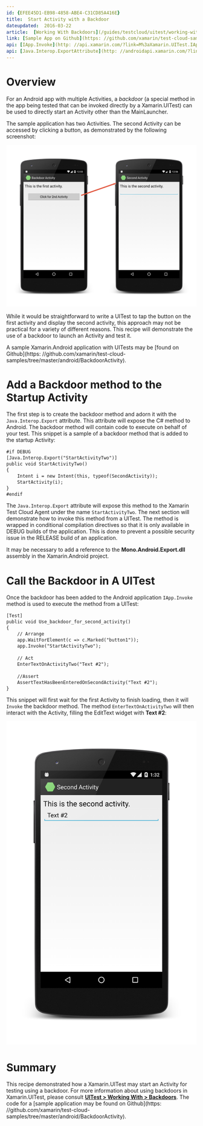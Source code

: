 ```yaml
---
id: {EFEE45D1-EB98-4858-ABE4-C31CD85A416E}
title:  Start Activity with a Backdoor
dateupdated:  2016-03-22
article:  [Working With Backdoors](/guides/testcloud/uitest/working-with/backdoors/)
link: [Sample App on Github](https: //github.com/xamarin/test-cloud-samples/tree/master/android/BackdoorActivity)
api: [IApp.Invoke](http: //api.xamarin.com/?link=M%3aXamarin.UITest.IApp.Invoke%28System.String%2cSystem.Object%29)
api: [Java.Interop.ExportAttribute](http: //androidapi.xamarin.com/?link=T%3aJava.Interop.ExportAttribute)
---
```


# Overview

For an Android app with multiple Activities, a _backdoor_ (a special method in the app being tested that can be invoked directly by a Xamarin.UITest) can be used to directly start an Activity other than the MainLauncher.

The sample application has two Activities. The second Activity can be accessed by clicking a button, as demonstrated by the following screenshot: 

![](Images/start-activity-01.png)

While it would be straightforward to write a UITest to tap the button on the first activity and display the second activity, this approach may not be practical for a variety of different reasons. This recipe will demonstrate the use of a backdoor to launch an Activity and test it.

A sample Xamarin.Android application with UITests may be [found on Github](https: //github.com/xamarin/test-cloud-samples/tree/master/android/BackdoorActivity).

# Add a Backdoor method to the Startup Activity

The first step is to create the backdoor method and adorn it with the `Java.Interop.Export` attribute. This attribute will expose the C# method to Android. The backdoor method will contain code to execute on behalf of your test. This snippet is a sample of a backdoor method that is added to the startup Activity: 

```
#if DEBUG
[Java.Interop.Export("StartActivityTwo")]
public void StartActivityTwo()
{
    Intent i = new Intent(this, typeof(SecondActivity));
    StartActivity(i);
}
#endif
```

The `Java.Interop.Export` attribute will expose this method to the Xamarin Test Cloud Agent under the name `StartActivityTwo`. The next section will demonstrate how to invoke this method from a UITest. The method is wrapped in conditional compilation directives so that it is only available in DEBUG builds of the application. This is done to prevent a possible security issue in the RELEASE build of an application.

<div class="note"><p>It may be necessary to add a reference to the <strong>Mono.Android.Export.dll</strong> assembly in the Xamarin.Android project.</p></div>

# Call the Backdoor in A UITest

Once the backdoor has been added to the Android application `IApp.Invoke` method is used to execute the method from a UITest:  

```
[Test]
public void Use_backdoor_for_second_activity()
{
    // Arrange
    app.WaitForElement(c => c.Marked("button1"));
    app.Invoke("StartActivityTwo");

    // Act 
    EnterTextOnActivityTwo("Text #2");

    //Assert
    AssertTextHasBeenEnteredOnSecondActivity("Text #2");
}
```

This snippet will first wait for the first Activity to finish loading, then it will `Invoke` the backdoor method. The method `EnterTextOnActivityTwo` will then interact with the Activity, filling the EditText widget with **Text #2**: 

![](Images/start-activity-02.png)

# Summary

This recipe demonstrated how a Xamarin.UITest may start an Activity for testing using a backdoor. For more information about using backdoors in Xamarin.UITest, please consult **[UITest > Working With > Backdoors](/guides/testcloud/uitest/working-with/backdoors/)**. The code for a [sample application may be found on Github](https: //github.com/xamarin/test-cloud-samples/tree/master/android/BackdoorActivity).